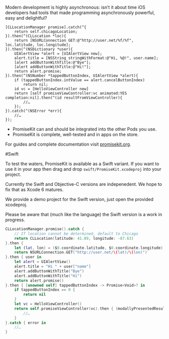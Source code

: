 Modern development is highly asynchronous: isn’t it about time iOS developers had tools that made programming asynchronously powerful, easy and delightful?

```objc
[CLLocationManager promise].catch(^{
    return self.chicagoLocation;
}).then(^(CLLocation *loc){
    return [NSURLConnection GET:@"http://user.net/%f/%f", loc.latitude, loc.longitude];
}).then(^(NSDictionary *user){
    UIAlertView *alert = [UIAlertView new];
    alert.title = [NSString stringWithFormat:@"Hi, %@!", user.name];
    [alert addButtonWithTitle:@"Bye"];
    [alert addButtonWithTitle:@"Hi!"];
    return alert.promise;
}).then(^(NSNumber *tappedButtonIndex, UIAlertView *alert){
    if (tappedButtonIndex.intValue == alert.cancelButtonIndex)
        return nil;
    id vc = [HelloViewController new]
    return [self promiseViewController:vc animated:YES completion:nil].then(^(id resultFromViewController){
        //…
    });
}).catch(^(NSError *err){
    //…
});
```

* PromiseKit can and should be integrated into the other Pods you use.
* PromiseKit is complete, well-tested and in apps on the store.

For guides and complete documentation visit [promisekit.org](http://promisekit.org).


#Swift

To test the waters, PromiseKit is available as a Swift variant. If you want to use it in your app then drag and drop `swift/PromiseKit.xcodeproj` into your project.

Currently the Swift and Objective-C versions are indepenedent. We hope to fix that as Xcode 6 matures.

We provide a demo project for the Swift version, just open the provided xcodeproj.

Please be aware that (much like the language) the Swift version is a work in progress.

```swift
CLLocationManager.promise().catch {
    // If location cannot be determined, default to Chicago
    return CLLocation(latitude: 41.89, longitude: -87.63)
}.then {
    let (lat, lon) = ($0.coordinate.latitude, $0.coordinate.longitude)
    return NSURLConnection.GET("http://user.net/\(lat)/\(lon)")
}.then { user in
    let alert = UIAlertView()
    alert.title = "Hi " + user["name"]
    alert.addButtonWithTitle("Bye")
    alert.addButtonWithTitle("Hi")
    return alert.promise()
}.then { [unowned self] tappedButtonIndex -> Promise<Void>? in
    if tappedButtonIndex == 0 {
        return nil
    }
    let vc = HelloViewController()
    return self.promiseViewController(vc).then { (modallyPresentedResult:String) -> Void in
        //…
    }
}.catch { error in
    //…
}
```
